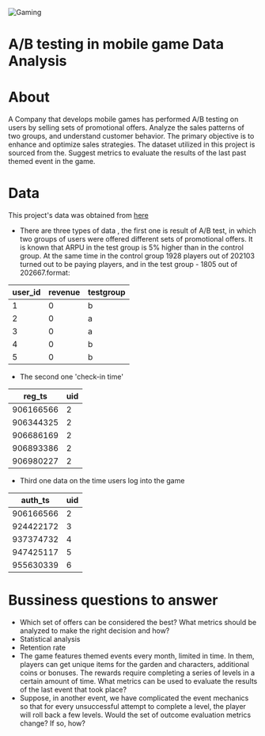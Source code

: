 ![Gaming](https://i.pinimg.com/originals/e8/13/62/e81362ba17f072c0bd1d76612c4bec3b.gif)
# A/B testing in mobile game Data Analysis

# About
A Company that develops mobile games has performed A/B testing on users by selling sets of promotional offers. Analyze the sales patterns of two groups, and understand customer behavior. The primary objective is to enhance and optimize sales strategies. The dataset utilized in this project is sourced from the. Suggest metrics to evaluate the results of the last past themed event in the game.

# Data 
This project's data was obtained from [here](https://karpov.courses)
- There are three types of data , the first one is result of A/B test, in which two groups of users were offered different sets of promotional offers. It is known that ARPU in the test group is 5% higher than in the control group. At the same time in the control group 1928 players out of 202103 turned out to be paying players, and in the test group - 1805 out of 202667.format:

| user_id | revenue | testgroup |
|---------|---------|-----------|
|    1    |    0    |     b     |
|    2    |    0    |     a     |
|    3    |    0    |     a     |
|    4    |    0    |     b     |
|    5    |    0    |     b     |

- The second one 'check-in time'
  
| reg_ts    | uid |
|-----------|-----|
| 906166566 |  2  |
| 906344325 |  2  |
| 906686169 |  2  |
| 906893386 |  2  |
| 906980227 |  2  |

- Third one data on the time users log into the game

| auth_ts   | uid |
|-----------|-----|
| 906166566 |  2  |
| 924422172 |  3  |
| 937374732 |  4  |
| 947425117 |  5  |
| 955630339 |  6  |


# Bussiness questions to answer 
- Which set of offers can be considered the best? What metrics should be analyzed to make the right decision and how?
- Statistical analysis
- Retention rate
- The  game features themed events every month, limited in time. In them, players can get unique items for the garden and characters, additional coins or bonuses. The rewards require completing a series of levels in a certain amount of time. What metrics can be used to evaluate the results of the last event that took place?
- Suppose, in another event, we have complicated the event mechanics so that for every unsuccessful attempt to complete a level, the player will roll back a few levels. Would the set of outcome evaluation metrics change? If so, how?
